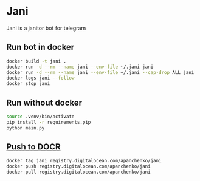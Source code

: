 # Jani

Jani is a janitor bot for telegram

## Run bot in docker

```bash
docker build -t jani .
docker run -d --rm --name jani --env-file ~/.jani jani
docker run -d --rm --name jani --env-file ~/.jani --cap-drop ALL jani
docker logs jani --follow
docker stop jani
```

## Run without docker

```bash
source .venv/bin/activate
pip install -r requirements.pip
python main.py
```

## [Push to DOCR](https://www.digitalocean.com/docs/container-registry/quickstart/)

```bash
docker tag jani registry.digitalocean.com/apanchenko/jani
docker push registry.digitalocean.com/apanchenko/jani
docker pull registry.digitalocean.com/apanchenko/jani
```
